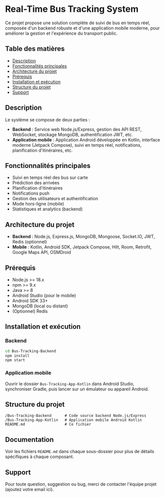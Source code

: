 # Real-Time Bus Tracking System

Ce projet propose une solution complète de suivi de bus en temps réel, composée d'un backend robuste et d'une application mobile moderne, pour améliorer la gestion et l'expérience du transport public.

## Table des matières
- [Description](#description)
- [Fonctionnalités principales](#fonctionnalités-principales)
- [Architecture du projet](#architecture-du-projet)
- [Prérequis](#prérequis)
- [Installation et exécution](#installation-et-exécution)
- [Structure du projet](#structure-du-projet)
- [Support](#support)

## Description
Le système se compose de deux parties :
- **Backend** : Service web Node.js/Express, gestion des API REST, WebSocket, stockage MongoDB, authentification JWT, etc.
- **Application mobile** : Application Android développée en Kotlin, interface moderne (Jetpack Compose), suivi en temps réel, notifications, planification d'itinéraires, etc.

## Fonctionnalités principales
- Suivi en temps réel des bus sur carte
- Prédiction des arrivées
- Planification d'itinéraires
- Notifications push
- Gestion des utilisateurs et authentification
- Mode hors-ligne (mobile)
- Statistiques et analytics (backend)

## Architecture du projet
- **Backend** : Node.js, Express.js, MongoDB, Mongoose, Socket.IO, JWT, Redis (optionnel)
- **Mobile** : Kotlin, Android SDK, Jetpack Compose, Hilt, Room, Retrofit, Google Maps API, OSMDroid

## Prérequis
- Node.js >= 18.x
- npm >= 9.x
- Java >= 8
- Android Studio (pour le mobile)
- Android SDK 33+
- MongoDB (local ou distant)
- (Optionnel) Redis

## Installation et exécution
### Backend
```bash
cd Bus-Tracking-Backend
npm install
npm start
```

### Application mobile
Ouvrir le dossier `Bus-Tracking-App-Kotlin` dans Android Studio, synchroniser Gradle, puis lancer sur un émulateur ou appareil Android.

## Structure du projet
```
/Bus-Tracking-Backend      # Code source backend Node.js/Express
/Bus-Tracking-App-Kotlin   # Application mobile Android Kotlin
README.md                  # Ce fichier
```

## Documentation
Voir les fichiers `README.md` dans chaque sous-dossier pour plus de détails spécifiques à chaque composant.

## Support
Pour toute question, suggestion ou bug, merci de contacter l'équipe projet (ajoutez votre email ici). 